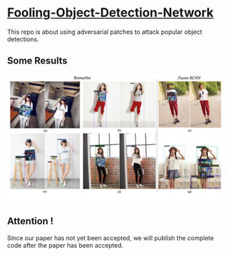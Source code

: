 # [Fooling-Object-Detection-Network](https://github.com/neet-cv/Fooling-Object-Detection-Network)

This repo is about using adversarial patches to attack popular object detections.

## Some Results



![detector_result](images/detector_result.png)

## Attention !

Since our paper has not yet been accepted, we will publish the complete code after the paper has been accepted.

